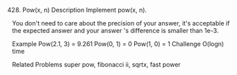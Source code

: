 428. Pow(x, n)
Description
Implement pow(x, n).

You don't need to care about the precision of your answer, it's acceptable if the expected answer and your answer 's difference is smaller than 1e-3.

Example
Pow(2.1, 3) = 9.261
Pow(0, 1) = 0
Pow(1, 0) = 1
Challenge
O(logn) time

Related Problems
super pow, fibonacci ii, sqrtx, fast power
